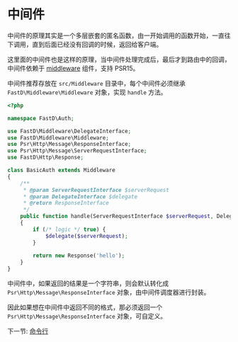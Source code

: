 # 中间件

中间件的原理其实是一个多层嵌套的匿名函数，由一开始调用的函数开始，一直往下调用，直到后面已经没有回调的时候，返回给客户端。

这里面的中间件也是这样的原理，当中间件处理完成后，最后才到路由中的回调，中间件依赖于 [middleware](https://github.com/JanHuang/middleware) 组件，支持 PSR15。

中间件推荐存放在 `src/Middleware` 目录中，每个中间件必须继承 `FastD\Middleware\Middleware` 对象，实现 `handle` 方法。

```php
<?php

namespace FastD\Auth;

use FastD\Middleware\DelegateInterface;
use FastD\Middleware\Middleware;
use Psr\Http\Message\ResponseInterface;
use Psr\Http\Message\ServerRequestInterface;
use FastD\Http\Response;

class BasicAuth extends Middleware
{
    /**
     * @param ServerRequestInterface $serverRequest
     * @param DelegateInterface $delegate
     * @return ResponseInterface
     */
    public function handle(ServerRequestInterface $serverRequest, DelegateInterface $delegate)
    {
        if (/* logic */ true) {
            $delegate($serverRequest);
        }
        
        return new Response('hello');
    }
}
```

中间件中，如果返回的结果是一个字符串，则会默认转化成 `Psr\Http\Message\ResponseInterface` 对象，由中间件调度器进行封装。

因此如果想在中间件中返回不同的格式，那必须返回一个 `Psr\Http\Message\ResponseInterface` 对象，可自定义。

下一节: [命令行](3-3-database.md)
